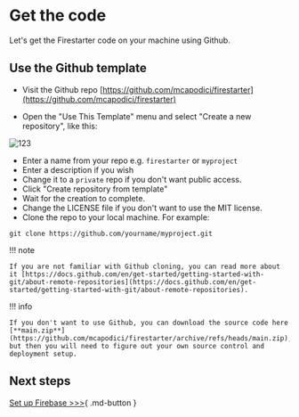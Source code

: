 # Get the code

Let's get the Firestarter code on your machine using Github.

## Use the Github template

* Visit the Github repo [https://github.com/mcapodici/firestarter](https://github.com/mcapodici/firestarter)

* Open the "Use This Template" menu and select "Create a new repository", like this:

![123](/assets/github-create-template.png)

* Enter a name from your repo e.g. `firestarter` or `myproject`
* Enter a description if you wish
* Change it to a `private` repo if you don't want public access.
* Click "Create repository from template"
* Wait for the creation to complete.
* Change the LICENSE file if you don't want to use the MIT license.
* Clone the repo to your local machine. For example:

```
git clone https://github.com/yourname/myproject.git
```

!!! note

    If you are not familiar with Github cloning, you can read more about it [https://docs.github.com/en/get-started/getting-started-with-git/about-remote-repositories](https://docs.github.com/en/get-started/getting-started-with-git/about-remote-repositories).

!!! info

    If you don't want to use Github, you can download the source code here [**main.zip**](https://github.com/mcapodici/firestarter/archive/refs/heads/main.zip), but then you will need to figure out your own source control and deployment setup.

## Next steps

[Set up Firebase >>>](firebase.md){ .md-button }

